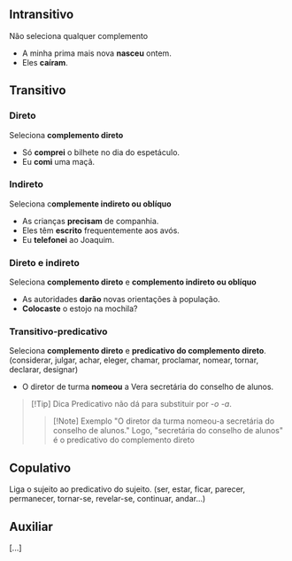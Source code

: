## Intransitivo
Não seleciona qualquer complemento
- A minha prima mais nova **nasceu** ontem.
- Eles **caíram**.
## Transitivo
### Direto
Seleciona **complemento direto**
- Só **comprei** o bilhete no dia do espetáculo.
- Eu **comi** uma maçã.
### Indireto
Seleciona c**omplemente indireto ou oblíquo**
- As crianças **precisam** de companhia.
- Eles têm **escrito** frequentemente aos avós.
- Eu **telefonei** ao Joaquim.
### Direto e indireto
Seleciona **complemento direto** e **complemento indireto ou oblíquo**
- As autoridades **darão** novas orientações à população.
- **Colocaste** o estojo na mochila?
### Transitivo-predicativo
Seleciona **complemento direto** e **predicativo do complemento direto**.
(considerar, julgar, achar, eleger, chamar, proclamar, nomear, tornar, declarar, designar)
- O diretor de turma **nomeou** a Vera secretária do conselho de alunos.

>[!Tip] Dica
>Predicativo não dá para substituir por *-o* *-a*.
>>[!Note] Exemplo
>>"O diretor da turma nomeou-a secretária do conselho de alunos."
>>Logo, "secretária do conselho de alunos" é o predicativo do complemento direto
## Copulativo
Liga o sujeito ao predicativo do sujeito.
(ser, estar, ficar, parecer, permanecer, tornar-se, revelar-se, continuar, andar...)
## Auxiliar
[...]